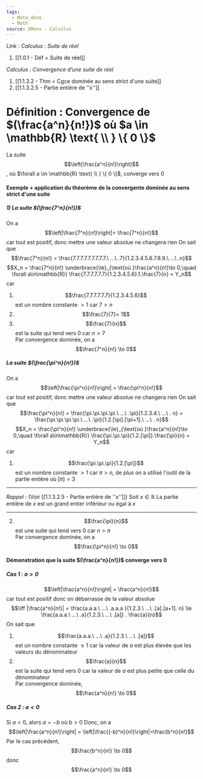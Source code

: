 ```yaml
---
tags:
  - Note_done
  - Math
source: UMons - Calculus
---
```


Link :
_Calculus : Suite de réel_
1. [[1.0.1 - Déf = Suite de réel]]

_Calculus : Convergence d’une suite de réel_
1. [[1.1.3.2 - Thm = Cgce dominée au sens strict d'une suite]]
2. [[1.1.3.2.5 - Partie entière de ''x'']]

# Définition : Convergence de $(\frac{a^n}{n!})$ où $a \in \mathbb{R} \text{ \\ } \{ 0 \}$
La suite $$\left(\frac{a^n}{n!}\right)$$, où $\forall a \in \mathbb{R} \text{ \\ } \{ 0 \}$, converge vers 0

#### Exemple + application du théorème de la convergente dominée au sens strict d'une suite
##### 1) La suite $(\frac{7^n}{n!})$ 
On a $$\left|\frac{7^n}{n!}\right|= \frac{7^n}{n!}$$ car tout est positif, donc mettre une valeur absolue ne changera rien
On sait que $$\frac{7^n}{n!} = \frac{7.7.7.7.7.7.7.7.7.\ ...\ .7}{1.2.3.4.5.6.7.8.9.\ ...\ .n}$$$$X_n = \frac{7^n}{n!} \underbrace{\le}_{\text{où }\frac{a^n}{n!}\to 0,\quad \forall a\in\mathbb{R}} \frac{7.7.7.7.7.7}{1.2.3.4.5.6}.1.\frac{7}{n} = Y_n$$
car 
1. $$\frac{7.7.7.7.7.7}{1.2.3.4.5.6}$$ est un nombre constante $> 1$ car $7>n$ 
2. $$\frac{7}{7}= 1$$
3. $$\frac{7}{n}$$ est la suite qui tend vers 0 car $n > 7$ 
\
Par convergence dominée, on a $$\frac{7^n}{n!} \to 0$$

##### La suite $(\frac{\pi^n}{n!})$
On a $$\left|\frac{\pi^n}{n!}\right| = \frac{\pi^n}{n!}$$ car tout est positif, donc mettre une valeur absolue ne changera rien
On sait que $$\frac{\pi^n}{n!} = \frac{\pi.\pi.\pi.\pi.\ ...\ .\pi}{1.2.3.4.\ ...\ . n} = \frac{\pi.\pi.\pi.\pi.\ ...\ .\pi}{1.2.[\pi].[\pi+1].\ ...\ . n}$$
$$X_n = \frac{\pi^n}{n!} \underbrace{\le}_{\text{où }\frac{a^n}{n!}\to 0,\quad \forall a\in\mathbb{R}} \frac{\pi.\pi.\pi}{1.2.[\pi]}.\frac{\pi}{n} = Y_n$$
car 
1. $$\frac{\pi.\pi.\pi}{1.2.[\pi]}$$ est un nombre constante $> 1$ car $\pi > n$, de plus on a utilisé l'outil de la partie entière où  $[\pi] = 3$ 
---
_Rappel_ : (Voir [[1.1.3.2.5 - Partie entière de ''x'']])
Soit $x \in \mathbb{R}$
La partie entière de $x$ est un grand entier inférieur ou égal à $x$

---
2. $$\frac{\pi}{n}$$ est une suite qui tend vers 0 car $n > \pi$ 
\
Par convergence dominée, on a $$\frac{\pi^n}{n!} \to 0$$

#### Démonstration que la suite $(\frac{a^n}{n!})$ converge vers 0
##### Cas 1 : $a > 0$ 
$$\left|\frac{a^n}{n!}\right| = \frac{a^n}{n!}$$ car tout est positif donc on débarrasse de la valeur absolue
$$\iff |\frac{a^n}{n!}| = \frac{a.a.a.\ ...\ .a.a.a }{1.2.3.\ ...\ .[a].[a+1]. n} \le \frac{a.a.a.\ ...\ .a}{1.2.3.\ ...\ .[a]} . \frac{a}{n}$$
On sait que 
1. $$\frac{a.a.a.\ ...\ .a}{1.2.3.\ ...\ .[a]}$$ est un nombre constante $\ge 1$ car la valeur de $a$ est plus élevée que les valeurs du dénominateur
2. $$\frac{a}{n}$$ est la suite qui tend vers 0 car la valeur de $a$ est plus petite que celle du dénominateur
\
Par convergence dominée, $$\frac{a^n}{n!} \to 0$$

##### Cas 2 : $a < 0$
Si $a < 0$, alors $a = -b$ où $b > 0$
Donc, on a $$\left|\frac{a^n}{n!}\right| = \left|\frac{(-b)^n}{n!}\right|=\frac{b^n}{n!}$$
Par le cas précédent, $$\frac{b^n}{n!} \to 0$$ donc $$\frac{a^n}{n!} \to 0$$

